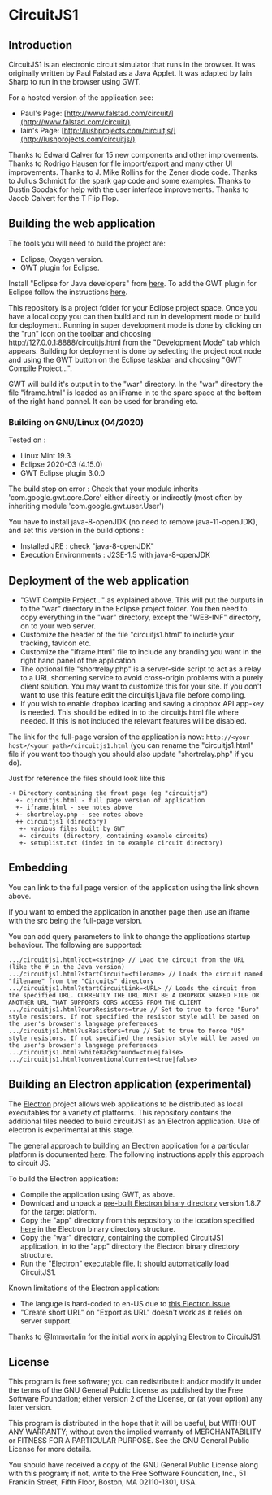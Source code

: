 # CircuitJS1

## Introduction

CircuitJS1 is an electronic circuit simulator that runs in the browser. It was originally written by Paul Falstad as a Java Applet. It was adapted by Iain Sharp to run in the browser using GWT.

For a hosted version of the application see:

* Paul's Page: [http://www.falstad.com/circuit/](http://www.falstad.com/circuit/)
* Iain's Page: [http://lushprojects.com/circuitjs/](http://lushprojects.com/circuitjs/)

Thanks to Edward Calver for 15 new components and other improvements. Thanks to Rodrigo Hausen for file import/export and many other UI improvements. Thanks to J. Mike Rollins for the Zener diode code. Thanks to Julius Schmidt for the spark gap code and some examples. Thanks to Dustin Soodak for help with the user interface improvements. Thanks to Jacob Calvert for the T Flip Flop. 

## Building the web application

The tools you will need to build the project are:

* Eclipse, Oxygen version.
* GWT plugin for Eclipse.

Install "Eclipse for Java developers" from [here](https://www.eclipse.org/downloads/packages/). To add the GWT plugin for Eclipse follow the instructions [here](https://gwt-plugins.github.io/documentation/gwt-eclipse-plugin/Download.html).

This repository is a project folder for your Eclipse project space. Once you have a local copy you can then build and run in development mode or build for deployment. Running in super development mode is done by clicking on the "run" icon on the toolbar and choosing http://127.0.0.1:8888/circuitjs.html from the "Development Mode" tab which appears. Building for deployment is done by selecting the project root node and using the GWT button on the Eclipse taskbar and choosing "GWT Compile Project...".

GWT will build it's output in to the "war" directory. In the "war" directory the file "iframe.html" is loaded as an iFrame in to the spare space at the bottom of the right hand pannel. It can be used for branding etc.

### Building on GNU/Linux (04/2020)
Tested on :
* Linux Mint 19.3
* Eclipse 2020-03 (4.15.0)
* GWT Eclipse plugin 3.0.0

The build stop on error : Check that your module inherits 'com.google.gwt.core.Core' either directly or indirectly (most often by inheriting module 'com.google.gwt.user.User')

You have to install java-8-openJDK (no need to remove java-11-openJDK), and set this version in the build options :
* Installed JRE : check "java-8-openJDK"
* Execution Environments : J2SE-1.5 with java-8-openJDK

## Deployment of the web application

* "GWT Compile Project..." as explained above. This will put the outputs in to the "war" directory in the Eclipse project folder. You then need to copy everything in the "war" directory, except the "WEB-INF" directory, on to your web server.
* Customize the header of the file "circuitjs1.html" to include your tracking, favicon etc.
* Customize the "iframe.html" file to include any branding you want in the right hand panel of the application
* The optional file "shortrelay.php" is a server-side script to act as a relay to a URL shortening service to avoid cross-origin problems with a purely client solution. You may want to customize this for your site. If you don't want to use this feature edit the circuitjs1.java file before compiling.
* If you wish to enable dropbox loading and saving a dropbox API app-key is needed. This should be edited in to the circuitjs.html file where needed. If this is not included the relevant features will be disabled.


The link for the full-page version of the application is now:
`http://<your host>/<your path>/circuitjs1.html`
(you can rename the "circuitjs1.html" file if you want too though you should also update "shortrelay.php" if you do).

Just for reference the files should look like this

```
-+ Directory containing the front page (eg "circuitjs")
  +- circuitjs.html - full page version of application
  +- iframe.html - see notes above
  +- shortrelay.php - see notes above
  ++ circuitjs1 (directory)
   +- various files built by GWT
   +- circuits (directory, containing example circuits)
   +- setuplist.txt (index in to example circuit directory)
```
   
## Embedding

You can link to the full page version of the application using the link shown above.

If you want to embed the application in another page then use an iframe with the src being the full-page version.

You can add query parameters to link to change the applications startup behaviour. The following are supported:
```
.../circuitjs1.html?cct=<string> // Load the circuit from the URL (like the # in the Java version)
.../circuitjs1.html?startCircuit=<filename> // Loads the circuit named "filename" from the "Circuits" directory
.../circuitjs1.html?startCircuitLink=<URL> // Loads the circuit from the specified URL. CURRENTLY THE URL MUST BE A DROPBOX SHARED FILE OR ANOTHER URL THAT SUPPORTS CORS ACCESS FROM THE CLIENT
.../circuitjs1.html?euroResistors=true // Set to true to force "Euro" style resistors. If not specified the resistor style will be based on the user's browser's language preferences
.../circuitjs1.html?usResistors=true // Set to true to force "US" style resistors. If not specified the resistor style will be based on the user's browser's language preferences
.../circuitjs1.html?whiteBackground=<true|false>
.../circuitjs1.html?conventionalCurrent=<true|false>
```
## Building an Electron application (experimental)

The [Electron](https://electronjs.org/) project allows web applications to be distributed as local executables for a variety of platforms. This repository contains the additional files needed to build circuitJS1 as an Electron application. Use of electron is experimental at this stage.

The general approach to building an Electron application for a particular platform is documented [here](https://electronjs.org/docs/tutorial/application-distribution). The following instructions apply this approach to circuit JS.

To build the Electron application:
* Compile the application using GWT, as above.
* Download and unpack a [pre-built Electron binary directory](https://github.com/electron/electron/releases) version 1.8.7 for the target platform.
* Copy the "app" directory from this repository to the location specified [here](https://electronjs.org/docs/tutorial/application-distribution) in the Electron binary directory structure.
* Copy the "war" directory, containing the compiled CircuitJS1 application, in to the "app" directory the Electron binary directory structure.
* Run the "Electron" executable file. It should automatically load CircuitJS1.

Known limitations of the Electron application:
* The languge is hard-coded to en-US due to [this Electron issue](https://github.com/electron/electron/issues/11053).
* "Create short URL" on "Export as URL" doesn't work as it relies on server support.

Thanks to @Immortalin for the initial work in applying Electron to CircuitJS1.

## License

This program is free software; you can redistribute it and/or
modify it under the terms of the GNU General Public License
as published by the Free Software Foundation; either version 2
of the License, or (at your option) any later version.

This program is distributed in the hope that it will be useful,
but WITHOUT ANY WARRANTY; without even the implied warranty of
MERCHANTABILITY or FITNESS FOR A PARTICULAR PURPOSE.  See the
GNU General Public License for more details.

You should have received a copy of the GNU General Public License
along with this program; if not, write to the Free Software
Foundation, Inc., 51 Franklin Street, Fifth Floor, Boston, MA  02110-1301, USA.
